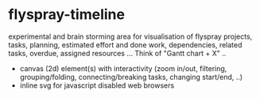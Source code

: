 # flyspray-timeline

experimental and brain storming area for visualisation of flyspray projects, tasks, planning, estimated effort and done work, dependencies, related tasks, overdue, assigned resources ...
Think of "Gantt chart + X" ..

- canvas (2d) element(s) with interactivity (zoom in/out, filtering, grouping/folding, connecting/breaking tasks, changing start/end, ..)
- inline svg for javascript disabled web browsers
